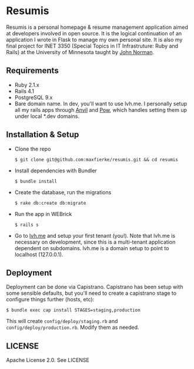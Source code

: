 # Resumis

Resumis is a personal homepage & resume management application aimed at developers involved in open source. It is the logical continuation of an application I wrote in Flask to manage my own personal site. It is also my final project for INET 3350 (Special Topics in IT Infrastruture: Ruby and Rails) at the University of Minnesota taught by [John Norman](https://github.com/jgn).

## Requirements
* Ruby 2.1.x
* Rails 4.1
* PostgreSQL 9.x
* Bare domain name. In dev, you'll want to use lvh.me. I personally setup all my rails apps through [Anvil](http://anvilformac.com/) and [Pow](http://pow.cx/), which handles setting them up under local *.dev domains.

## Installation & Setup

* Clone the repo

  ```
  $ git clone git@github.com:maxfierke/resumis.git && cd resumis
  ```

* Install dependencies with Bundler

  ```
  $ bundle install
  ```

* Create the database, run the migrations

  ```
  $ rake db:create db:migrate
  ```

* Run the app in WEBrick

  ```
  $ rails s
  ```

* Go to [lvh.me](http://lvm.me) and setup your first tenant (you!). Note that lvh.me is necessary on development, since this is a multi-tenant application dependent on subdomains. lvh.me is a domain setup to point to localhost (127.0.0.1).

## Deployment

Deployment can be done via Capistrano. Capistrano has been setup with some sensible defaults, but you'll need to create a capistrano stage to configure things further (hosts, etc):

```
$ bundle exec cap install STAGES=staging,production
```

This will create `config/deploy/staging.rb` and `config/deploy/production.rb`. Modify them as needed.

## LICENSE

Apache License 2.0. See LICENSE
